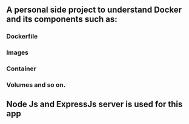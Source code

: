 ## A personal side project to understand Docker and its components such as:

### Dockerfile

### Images

### Container

### Volumes and so on.

## Node Js and ExpressJs server is used for this app
